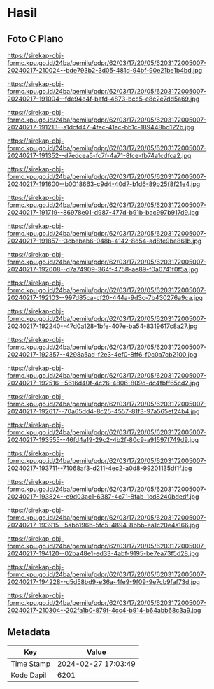 # Hasil

## Foto C Plano

https://sirekap-obj-formc.kpu.go.id/24ba/pemilu/pdpr/62/03/17/20/05/6203172005007-20240217-210024--bde793b2-3d05-481d-94bf-90e21be1b4bd.jpg

https://sirekap-obj-formc.kpu.go.id/24ba/pemilu/pdpr/62/03/17/20/05/6203172005007-20240217-191004--fde94e4f-bafd-4873-bcc5-e8c2e7dd5a69.jpg

https://sirekap-obj-formc.kpu.go.id/24ba/pemilu/pdpr/62/03/17/20/05/6203172005007-20240217-191213--a1dcfd47-4fec-41ac-bb1c-189448bd122b.jpg

https://sirekap-obj-formc.kpu.go.id/24ba/pemilu/pdpr/62/03/17/20/05/6203172005007-20240217-191352--d7edcea5-fc7f-4a71-8fce-fb74a1cdfca2.jpg

https://sirekap-obj-formc.kpu.go.id/24ba/pemilu/pdpr/62/03/17/20/05/6203172005007-20240217-191600--b0018663-c9d4-40d7-b1d6-89b25f8f21e4.jpg

https://sirekap-obj-formc.kpu.go.id/24ba/pemilu/pdpr/62/03/17/20/05/6203172005007-20240217-191719--86978e01-d987-477d-b91b-bac997b917d9.jpg

https://sirekap-obj-formc.kpu.go.id/24ba/pemilu/pdpr/62/03/17/20/05/6203172005007-20240217-191857--3cbebab6-048b-4142-8d54-ad8fe9be861b.jpg

https://sirekap-obj-formc.kpu.go.id/24ba/pemilu/pdpr/62/03/17/20/05/6203172005007-20240217-192008--d7a74909-364f-4758-ae89-f0a0741f0f5a.jpg

https://sirekap-obj-formc.kpu.go.id/24ba/pemilu/pdpr/62/03/17/20/05/6203172005007-20240217-192103--997d85ca-cf20-444a-9d3c-7b430276a9ca.jpg

https://sirekap-obj-formc.kpu.go.id/24ba/pemilu/pdpr/62/03/17/20/05/6203172005007-20240217-192240--47d0a128-1bfe-407e-ba54-8319617c8a27.jpg

https://sirekap-obj-formc.kpu.go.id/24ba/pemilu/pdpr/62/03/17/20/05/6203172005007-20240217-192357--4298a5ad-f2e3-4ef0-8ff6-f0c0a7cb2100.jpg

https://sirekap-obj-formc.kpu.go.id/24ba/pemilu/pdpr/62/03/17/20/05/6203172005007-20240217-192516--5616d40f-4c26-4806-809d-dc4fbff65cd2.jpg

https://sirekap-obj-formc.kpu.go.id/24ba/pemilu/pdpr/62/03/17/20/05/6203172005007-20240217-192617--70a65dd4-8c25-4557-81f3-97a565ef24b4.jpg

https://sirekap-obj-formc.kpu.go.id/24ba/pemilu/pdpr/62/03/17/20/05/6203172005007-20240217-193555--46fd4a19-29c2-4b2f-80c9-a91597f749d9.jpg

https://sirekap-obj-formc.kpu.go.id/24ba/pemilu/pdpr/62/03/17/20/05/6203172005007-20240217-193711--71068af3-d211-4ec2-a0d8-99201135df1f.jpg

https://sirekap-obj-formc.kpu.go.id/24ba/pemilu/pdpr/62/03/17/20/05/6203172005007-20240217-193824--c9d03ac1-6387-4c71-8fab-1cd8240bdedf.jpg

https://sirekap-obj-formc.kpu.go.id/24ba/pemilu/pdpr/62/03/17/20/05/6203172005007-20240217-193915--5abb196b-5fc5-4894-8bbb-ea1c20e4a166.jpg

https://sirekap-obj-formc.kpu.go.id/24ba/pemilu/pdpr/62/03/17/20/05/6203172005007-20240217-194120--02ba48e1-ed33-4abf-9195-be7ea73f5d28.jpg

https://sirekap-obj-formc.kpu.go.id/24ba/pemilu/pdpr/62/03/17/20/05/6203172005007-20240217-194228--d5d58bd9-e36a-4fe9-9f09-9e7cb9faf73d.jpg

https://sirekap-obj-formc.kpu.go.id/24ba/pemilu/pdpr/62/03/17/20/05/6203172005007-20240217-210304--202fa1b0-879f-4cc4-b914-b64abb68c3a9.jpg


## Metadata

| Key        | Value               |
| ---------- | ------------------- |
| Time Stamp | 2024-02-27 17:03:49 |
| Kode Dapil | 6201                |



